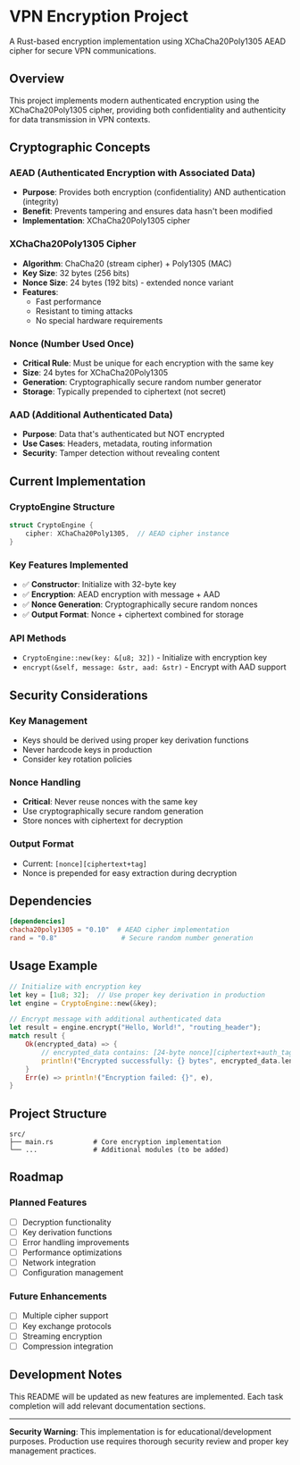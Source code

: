 # VPN Encryption Project

A Rust-based encryption implementation using XChaCha20Poly1305 AEAD cipher for secure VPN communications.

## Overview

This project implements modern authenticated encryption using the XChaCha20Poly1305 cipher, providing both confidentiality and authenticity for data transmission in VPN contexts.

## Cryptographic Concepts

### AEAD (Authenticated Encryption with Associated Data)
- **Purpose**: Provides both encryption (confidentiality) AND authentication (integrity)
- **Benefit**: Prevents tampering and ensures data hasn't been modified
- **Implementation**: XChaCha20Poly1305 cipher

### XChaCha20Poly1305 Cipher
- **Algorithm**: ChaCha20 (stream cipher) + Poly1305 (MAC)
- **Key Size**: 32 bytes (256 bits)
- **Nonce Size**: 24 bytes (192 bits) - extended nonce variant
- **Features**: 
  - Fast performance
  - Resistant to timing attacks
  - No special hardware requirements

### Nonce (Number Used Once)
- **Critical Rule**: Must be unique for each encryption with the same key
- **Size**: 24 bytes for XChaCha20Poly1305
- **Generation**: Cryptographically secure random number generator
- **Storage**: Typically prepended to ciphertext (not secret)

### AAD (Additional Authenticated Data)
- **Purpose**: Data that's authenticated but NOT encrypted
- **Use Cases**: Headers, metadata, routing information
- **Security**: Tamper detection without revealing content

## Current Implementation

### CryptoEngine Structure
```rust
struct CryptoEngine {
    cipher: XChaCha20Poly1305,  // AEAD cipher instance
}
```

### Key Features Implemented
- ✅ **Constructor**: Initialize with 32-byte key
- ✅ **Encryption**: AEAD encryption with message + AAD
- ✅ **Nonce Generation**: Cryptographically secure random nonces
- ✅ **Output Format**: Nonce + ciphertext combined for storage

### API Methods
- `CryptoEngine::new(key: &[u8; 32])` - Initialize with encryption key
- `encrypt(&self, message: &str, aad: &str)` - Encrypt with AAD support

## Security Considerations

### Key Management
- Keys should be derived using proper key derivation functions
- Never hardcode keys in production
- Consider key rotation policies

### Nonce Handling
- **Critical**: Never reuse nonces with the same key
- Use cryptographically secure random generation
- Store nonces with ciphertext for decryption

### Output Format
- Current: `[nonce][ciphertext+tag]`
- Nonce is prepended for easy extraction during decryption

## Dependencies

```toml
[dependencies]
chacha20poly1305 = "0.10"  # AEAD cipher implementation
rand = "0.8"                # Secure random number generation
```

## Usage Example

```rust
// Initialize with encryption key
let key = [1u8; 32];  // Use proper key derivation in production
let engine = CryptoEngine::new(&key);

// Encrypt message with additional authenticated data
let result = engine.encrypt("Hello, World!", "routing_header");
match result {
    Ok(encrypted_data) => {
        // encrypted_data contains: [24-byte nonce][ciphertext+auth_tag]
        println!("Encrypted successfully: {} bytes", encrypted_data.len());
    }
    Err(e) => println!("Encryption failed: {}", e),
}
```

## Project Structure

```
src/
├── main.rs          # Core encryption implementation
└── ...              # Additional modules (to be added)
```

## Roadmap

### Planned Features
- [ ] Decryption functionality
- [ ] Key derivation functions
- [ ] Error handling improvements
- [ ] Performance optimizations
- [ ] Network integration
- [ ] Configuration management

### Future Enhancements
- [ ] Multiple cipher support
- [ ] Key exchange protocols
- [ ] Streaming encryption
- [ ] Compression integration

## Development Notes

This README will be updated as new features are implemented. Each task completion will add relevant documentation sections.

---

**Security Warning**: This implementation is for educational/development purposes. Production use requires thorough security review and proper key management practices. 